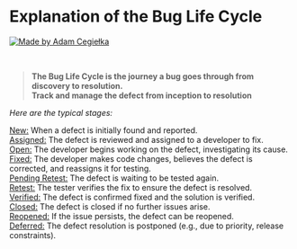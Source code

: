 # Explanation of the Bug Life Cycle

[![Made by Adam Cegiełka](https://img.shields.io/badge/made%20by%20-Adam%20Cegielka-blue.svg?style=flat-square)](https://adamcegielka.pl)

<br>

> **The Bug Life Cycle is the journey a bug goes through from discovery to resolution.<br>Track and manage the defect from inception to resolution**  

*Here are the typical stages:*

[New:](#) When a defect is initially found and reported.  
[Assigned:](#) The defect is reviewed and assigned to a developer to fix.  
[Open:](#) The developer begins working on the defect, investigating its cause.  
[Fixed:](#) The developer makes code changes, believes the defect is corrected, and reassigns it for testing.  
[Pending Retest:](#) The defect is waiting to be tested again.  
[Retest:](#) The tester verifies the fix to ensure the defect is resolved.  
[Verified:](#) The defect is confirmed fixed and the solution is verified.  
[Closed:](#) The defect is closed if no further issues arise.  
[Reopened:](#) If the issue persists, the defect can be reopened.  
[Deferred:](#) The defect resolution is postponed (e.g., due to priority, release constraints).
